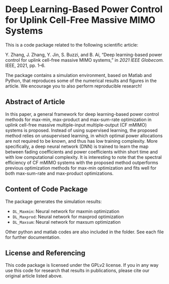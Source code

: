 # Deep Learning-Based Power Control for Uplink Cell-Free Massive MIMO Systems

This is a code package related to the following scientific article:

Y. Zhang, J. Zhang, Y. Jin, S. Buzzi, and B. Ai, “Deep learning-based power control for uplink cell-free massive MIMO systems,” in *2021 IEEE Globecom.* IEEE, 2021, pp. 1–6. 

The package contains a simulation environment, based on Matlab and Python, that reproduces some of the numerical results and figures in the article. We encourage you to also perform reproducible research!

## Abstract of Article

In this paper, a general framework for deep learning-based power control methods for max-min, max-product and max-sum-rate optimization in uplink cell-free massive multiple-input multiple-output (CF mMIMO) systems is proposed. Instead of using supervised learning, the proposed method relies on unsupervised learning, in which optimal power allocations are not required to be known, and thus has low training complexity. More specifically, a deep neural network (DNN) is trained to learn the map between fading coefficients and power coefficients within short time and with low computational complexity. It is interesting to note that the spectral efficiency of CF mMIMO systems with the proposed method outperforms previous optimization methods for max-min optimization and fits well for both max-sum-rate and max-product optimizations.

## Content of Code Package

The package generates the simulation results:

- `DL_Maxmin`: Neural network for maxmin optimization
- `DL_Maxprod`: Neural network for maxprod optimization
- `DL_Maxsum`: Neural network for maxsum optimization

Other python and matlab codes are also included in the folder. See each file for further documentation.

## License and Referencing

This code package is licensed under the GPLv2 license. If you in any way use this code for research that results in publications, please cite our original article listed above.

